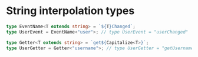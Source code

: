 
# String interpolation types

```ts
type EventName<T extends string> = `${T}Changed`;
type UserEvent = EventName<"user">; // type UserEvent = "userChanged"
```

```ts
type Getter<T extends string> = `get${Capitalize<T>}`;
type UserGetter = Getter<"username">; // type UserGetter = "getUsername"
```
